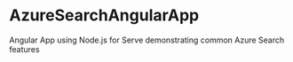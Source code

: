 # AzureSearchAngularApp
Angular App using Node.js for Serve demonstrating common Azure Search features
